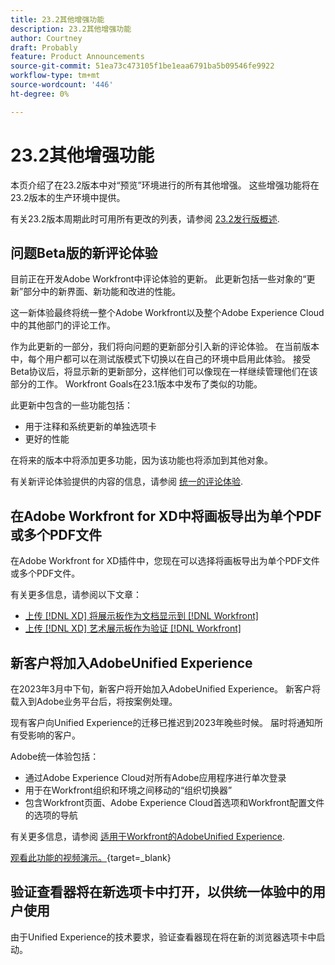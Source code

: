 ```yaml
---
title: 23.2其他增强功能
description: 23.2其他增强功能
author: Courtney
draft: Probably
feature: Product Announcements
source-git-commit: 51ea73c473105f1be1eaa6791ba5b09546fe9922
workflow-type: tm+mt
source-wordcount: '446'
ht-degree: 0%

---
```


# 23.2其他增强功能

本页介绍了在23.2版本中对“预览”环境进行的所有其他增强。 这些增强功能将在23.2版本的生产环境中提供。

有关23.2版本周期此时可用所有更改的列表，请参阅 [23.2发行版概述](/help/quicksilver/product-announcements/product-releases/23.2-release-activity/23-2-release-overview.md).

## 问题Beta版的新评论体验

目前正在开发Adobe Workfront中评论体验的更新。 此更新包括一些对象的“更新”部分中的新界面、新功能和改进的性能。

这一新体验最终将统一整个Adobe Workfront以及整个Adobe Experience Cloud中的其他部门的评论工作。

作为此更新的一部分，我们将向问题的更新部分引入新的评论体验。 在当前版本中，每个用户都可以在测试版模式下切换以在自己的环境中启用此体验。 接受Beta协议后，将显示新的更新部分，这样他们可以像现在一样继续管理他们在该部分的工作。
Workfront Goals在23.1版本中发布了类似的功能。

此更新中包含的一些功能包括：

* 用于注释和系统更新的单独选项卡
* 更好的性能

在将来的版本中将添加更多功能，因为该功能也将添加到其他对象。

有关新评论体验提供的内容的信息，请参阅 [统一的评论体验](/help/quicksilver/workfront-basics/updating-work-items-and-viewing-updates/unified-commenting-experience.md).

## 在Adobe Workfront for XD中将画板导出为单个PDF或多个PDF文件

在Adobe Workfront for XD插件中，您现在可以选择将画板导出为单个PDF文件或多个PDF文件。

有关更多信息，请参阅以下文章：

* [上传 [!DNL XD] 将展示板作为文档显示到 [!DNL Workfront]](/help/quicksilver/workfront-integrations-and-apps/adobe-workfront-for-creative-cloud/wf-adobe-xd-docs.md)
* [上传 [!DNL XD] 艺术展示板作为验证 [!DNL Workfront]](/help/quicksilver/workfront-integrations-and-apps/adobe-workfront-for-creative-cloud/wf-adobe-xd-proofs.md)

## 新客户将加入AdobeUnified Experience

在2023年3月中下旬，新客户将开始加入AdobeUnified Experience。 新客户将载入到Adobe业务平台后，将按案例处理。

现有客户向Unified Experience的迁移已推迟到2023年晚些时候。 届时将通知所有受影响的客户。

Adobe统一体验包括：

* 通过Adobe Experience Cloud对所有Adobe应用程序进行单次登录
* 用于在Workfront组织和环境之间移动的“组织切换器”
* 包含Workfront页面、Adobe Experience Cloud首选项和Workfront配置文件的选项的导航

有关更多信息，请参阅 [适用于Workfront的AdobeUnified Experience](/help/quicksilver/workfront-basics/navigate-workfront/workfront-navigation/adobe-unified-experience.md).

[观看此功能的视频演示。](https://video.tv.adobe.com/v/3412388/){target=_blank}

## 验证查看器将在新选项卡中打开，以供统一体验中的用户使用

由于Unified Experience的技术要求，验证查看器现在将在新的浏览器选项卡中启动。